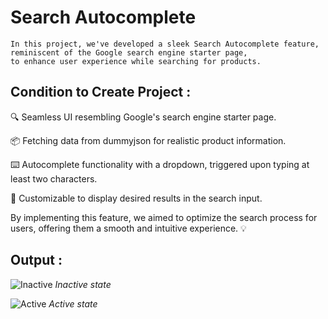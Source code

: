 # Search Autocomplete

```
In this project, we've developed a sleek Search Autocomplete feature,
reminiscent of the Google search engine starter page,
to enhance user experience while searching for products. 
```

## Condition to Create Project :

🔍 Seamless UI resembling Google's search engine starter page.

📦 Fetching data from dummyjson for realistic product information.

⌨️ Autocomplete functionality with a dropdown, triggered upon typing at least two characters.

🎯 Customizable to display desired results in the search input.

By implementing this feature, we aimed to optimize the search process for users, offering them a smooth and intuitive experience. 💡

## Output :

![Inactive](https://raw.githubusercontent.com/RamLearn-1997/25-React-Project/main/search-autocomplete/src/assets/Screenshot%20(345).png)
*Inactive state*

![Active](https://raw.githubusercontent.com/RamLearn-1997/25-React-Project/main/search-autocomplete/src/assets/Screenshot%20(348).png)
*Active state*